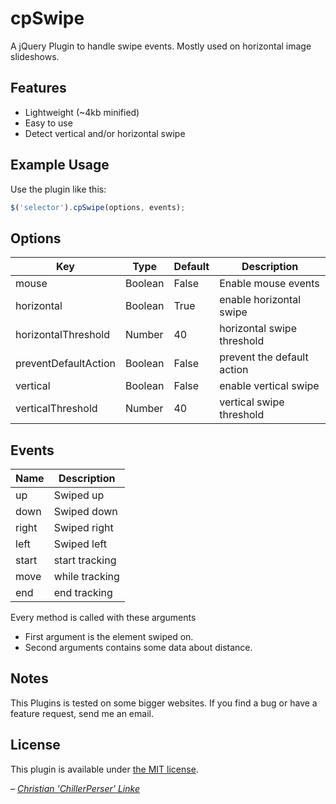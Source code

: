 # cpSwipe
A jQuery Plugin to handle swipe events. Mostly used on horizontal image slideshows.

## Features
* Lightweight (~4kb minified)
* Easy to use
* Detect vertical and/or horizontal swipe

## Example Usage
Use the plugin like this:

```js
$('selector').cpSwipe(options, events);
```

## Options

Key | Type | Default | Description
----|------|---------|------------
mouse | Boolean | False | Enable mouse events
horizontal | Boolean | True | enable horizontal swipe
horizontalThreshold | Number | 40 | horizontal swipe threshold
preventDefaultAction | Boolean | False | prevent the default action
vertical | Boolean | False | enable vertical swipe
verticalThreshold | Number | 40 | vertical swipe threshold

## Events

Name | Description
-----|------------
up | Swiped up
down | Swiped down
right | Swiped right
left | Swiped left
start | start tracking
move | while tracking
end | end tracking


Every method is called with these arguments
* First argument is the element swiped on.
* Second arguments contains some data about distance.

## Notes
This Plugins is tested on some bigger websites. If you find a bug or have a feature request, send me an email.

## License
This plugin is available under [the MIT license](https://opensource.org/licenses/mit-license.php).

_– [Christian 'ChillerPerser' Linke](http://christianlinke.info)_